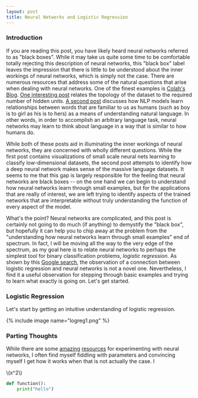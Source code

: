 ```yaml
---
layout: post
title: Neural Networks and Logistic Regression
---
```


### Introduction

If you are reading this post, you have likely heard neural networks referred to as "black boxes". While it may take us quite some time to be comfortable totally rejecting this description of neural networks, this "black box" label leaves the impression that there is little to be understood about the inner workings of neural networks, which is simply not the case. There are numerous resources that address some of the natural questions that arise when dealing with neural networks. One of the finest examples is [Colah's Blog](http://colah.github.io/). [One interesting post](http://colah.github.io/posts/2014-03-NN-Manifolds-Topology/) relates the topology of the dataset to the required number of hidden units. [A second post](http://colah.github.io/posts/2014-07-NLP-RNNs-Representations/) discusses how NLP models learn relationships between words that are familiar to us as humans (such as boy is to girl as his is to hers) as a means of understanding natural language. In other words, in order to accomplish an arbitrary language task, neural networks may learn to think about language in a way that is similar to how humans do.

While both of these posts aid in illuminating the inner workings of neural networks, they are concerned with wholly different questions. While the first post contains visualizations of small scale neural nets learning to classify low-dimensional datasets, the second post attempts to identify how a deep neural network makes sense of the massive language datasets. It seems to me that this gap is largely responsible for the feeling that neural networks are black boxes -- on the one hand we can begin to understand how neural networks learn through small examples, but for the applications that are really of interest, we are left trying to identify aspects of the trained networks that are interpretable without truly understanding the function of every aspect of the model.

What's the point? Neural networks are complicated, and this post is certainly not going to do much (if anything) to demystify the "black box", but hopefully it can help you to chip away at the problem from the "understanding how neural networks learn through small examples" end of spectrum. In fact, I will be moving all the way to the very edge of the spectrum, as my goal here is to relate neural networks to perhaps the simplest tool for binary classification problems, *logistic regression*. As shown by this [Google search](http://www.google.com/search?q=neural+network+logistic+regression), the observation of a connection between logistic regression and neural networks is not a novel one. Nevertheless, I find it a useful observation for stepping through basic examples and trying to learn what exactly is going on. Let's get started.

### Logistic Regression

Let's start by getting an intuitive understanding of logistic regression.

{% include image name="logreg1.png" %}







### Parting Thoughts

While there are some [amazing](http://http://playground.tensorflow.org/) [resources](http://cs.stanford.edu/people/karpathy/convnetjs/) for experimenting with neural networks, I often find myself fiddling with parameters and convincing myself I get how it works when that is not actually the case. I

\\(x^2\\)

```python
def function():
    print("hello")
```